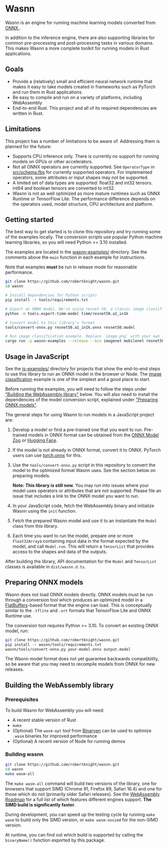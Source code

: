 # Wasnn

Wasnn is an engine for running machine learning models converted from [ONNX
](https://onnx.ai).

In addition to the inference engine, there are also supporting libraries for
common pre-processing and post-processing tasks in various domains. This makes
Wasnn a more complete toolkit for running models in Rust applications.

## Goals

 - Provide a (relatively) small and efficient neural network runtime that makes
   it easy to take models created in frameworks such as PyTorch and run them in
   Rust applications.
 - Be easy to compile and run on a variety of platforms, including WebAssembly
 - End-to-end Rust. This project and all of its required dependencies are
   written in Rust.

## Limitations

This project has a number of limitations to be aware of. Addressing them is
planned for the future:

 - Supports CPU inference only. There is currently no support for running models
   on GPUs or other accelerators.
 - Not all ONNX operators are currently supported. See `OperatorType` in
   [src/schema.fbs](src/schema.fbs) for currently supported operators. For
   implemented operators, some attributes or input shapes may not be supported.
 - A limited set of data types are supported: float32 and int32 tensors. int64
   and boolean tensors are converted to int32.
 - Wasnn is not as well optimized as more mature runtimes such as ONNX Runtime
   or TensorFlow Lite. The performance difference depends on the operators used,
   model structure, CPU architecture and platform.

## Getting started

The best way to get started is to clone this repository and try running some of
the examples locally. The conversion scripts use popular Python machine learning
libraries, so you will need Python >= 3.10 installed.

The examples are located in the
[wasnn-examples/](wasnn-examples/) directory. See the comments above the `main`
function in each example for instructions.

Note that examples **must** be run in release mode for reasonable performance.

```sh
git clone https://github.com/robertknight/wasnn.git
cd wasnn

# Install dependencies for Python scripts
pip install -r tools/requirements.txt

# Export an ONNX model. We're using resnet-50, a classic image classification model.
python -m tools.export-timm-model timm/resnet50.a1_in1k

# Convert model to this library's format
tools/convert-onnx.py resnet50.a1_in1k.onnx resnet50.model

# Run image classification example. Replace `image.png` with your own image.
cargo run -p wasnn-examples --release --bin imagenet mobilenet resnet50.model image.png
```

## Usage in JavaScript

See the [js-examples/](js-examples/) directory for projects that show the
end-to-end steps to use this library to run an ONNX model in the browser or
Node. The [image classification](js-examples/image-classification/) example is
one of the simplest and a good place to start.

Before running the examples, you will need to follow the steps under ["Building
the WebAssembly library"](#building-the-webassembly-library) below. You will
also need to install the dependencies of the model conversion script, explained
under ["Preparing ONNX models"](#preparing-onnx-models).

The general steps for using Wasnn to run models in a JavaScript project are:

 1. Develop a model or find a pre-trained one that you want to run. Pre-trained
    models in ONNX format can be obtained from the [ONNX Model Zoo](https://github.com/onnx/models)
    or [Hugging Face](https://huggingface.co/docs/transformers/serialization).
 2. If the model is not already in ONNX format, convert it to ONNX. PyTorch
    users can use [torch.onnx](https://pytorch.org/docs/stable/onnx.html) for this.
 3. Use the `tools/convert-onnx.py` script in this repository to convert the model
    to the optimized format Wasnn uses. See the section below on preparing models.

    **Note: This library is still new.** You may run into issues where your model
    uses operators or attributes that are not supported. Please file an issue
    that includes a link to the ONNX model you want to run.

 4. In your JavaScript code, fetch the WebAssembly binary and initialize Wasnn
    using the `init` function.
 5. Fetch the prepared Wasnn model and use it to an instantiate the `Model`
    class from this library.
 6. Each time you want to run the model, prepare one or more `Float32Array`s
    containing input data in the format expected by the model, and call
    `Model.run`. This will return a `TensorList` that provides access to the
    shapes and data of the outputs.

After building the library, API documentation for the `Model` and `TensorList`
classes is available in `dist/wasnn.d.ts`.

## Preparing ONNX models

Wasnn does not load ONNX models directly. ONNX models must be run through a
conversion tool which produces an optimized model in a
[FlatBuffers](https://google.github.io/flatbuffers/)-based format that the
engine can load. This is conceptually similar to the `.tflite` and `.ort`
formats that TensorFlow Lite and ONNX Runtime use.

The conversion tool requires Python >= 3.10. To convert an existing ONNX model,
run:

```sh
git clone https://github.com/robertknight/wasnn.git
pip install -r wasnn/tools/requirements.txt
wasnn/tools/convert-onnx.py your-model.onnx output.model
```

The Wasnn model format does not yet guarantee backwards compatibility, so be
aware that you may need to recompile models from ONNX for new releases.

## Building the WebAssembly library

### Prerequisites

To build Wasnn for WebAssembly you will need:

 - A recent stable version of Rust
 - `make`
 - (Optional) The `wasm-opt` tool from [Binaryen](https://github.com/WebAssembly/binaryen)
   can be used to optimize `.wasm` binaries for improved performance
 - (Optional) A recent version of Node for running demos

### Building wasnn

```sh
git clone https://github.com/robertknight/wasnn.git
cd wasnn
make wasm-all
```

The `make wasm-all` command will build two versions of the library, one for
browsers that support SIMD (Chrome 91, Firefox 89, Safari 16.4) and one for
those which do not (primarily older Safari releases). See the [WebAssembly
Roadmap](https://webassembly.org/roadmap/) for a full list of which features
different engines support. **The SIMD build is significantly faster**.

During development, you can speed up the testing cycle by running `make wasm`
to build only the SIMD version, or `make wasm-nosimd` for the non-SIMD version.

At runtime, you can find out which build is supported by calling the `binaryName()`
function exported by this package.
